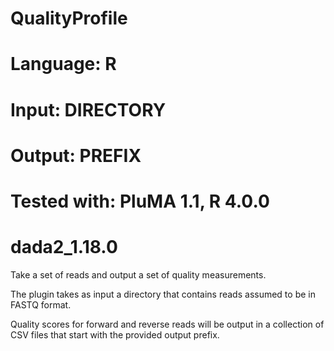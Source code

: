 # QualityProfile
# Language: R
# Input: DIRECTORY
# Output: PREFIX
# Tested with: PluMA 1.1, R 4.0.0
# dada2_1.18.0

Take a set of reads and output a set of quality measurements.

The plugin takes as input a directory that contains reads assumed to be in FASTQ format.

Quality scores for forward and reverse reads will be output in a collection of CSV files that start with the provided output prefix.

